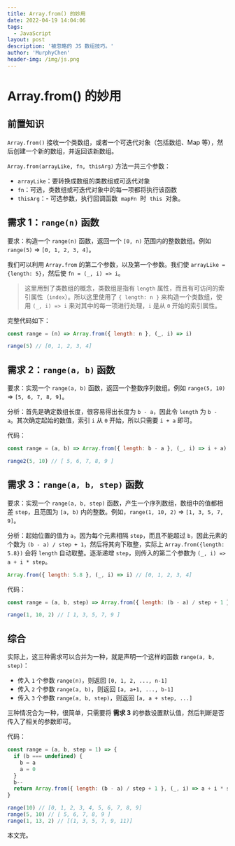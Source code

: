 ```yaml
---
title: Array.from() 的妙用
date: 2022-04-19 14:04:06
tags:
  - JavaScript
layout: post
description: '被忽略的 JS 数组技巧。'
author: 'MurphyChen'
header-img: /img/js.png
---
```


# Array.from() 的妙用

## 前置知识

`Array.from()` 接收一个类数组，或者一个可迭代对象（包括数组、Map 等），然后创建一个新的数组，并返回该新数组。

`Array.from(arrayLike, fn, thisArg)` 方法一共三个参数：

- `arrayLike`：要转换成数组的类数组或可迭代对象
- `fn`：可选，类数组或可迭代对象中的每一项都将执行该函数
- `thisArg`：- 可选参数，执行回调函数  `mapFn`  时  `this`  对象。

## 需求 1：`range(n)` 函数

要求：构造一个 `range(n)` 函数，返回一个 `[0, n)` 范围内的整数数组。例如 `range(5)` => `[0, 1, 2, 3, 4]`。

我们可以利用 `Array.from` 的第二个参数，以及第一个参数。我们使 `arrayLike = {length: 5}`，然后使 `fn = (_, i) => i`。

> 这里用到了类数组的概念，类数组是指有 `length` 属性，而且有可访问的索引属性（`index`）。所以这里使用了 `{ length: n }` 来构造一个类数组，使用 `(_, i) => i` 来对其中的每一项进行处理，`i` 是从 `0` 开始的索引属性。

完整代码如下：

```js
const range = (n) => Array.from({ length: n }, (_, i) => i)

range(5) // [0, 1, 2, 3, 4]
```

## 需求 2：`range(a, b)` 函数

要求：实现一个 `range(a, b)` 函数，返回一个整数序列数组。例如 `range(5, 10)` => `[5, 6, 7, 8, 9]`。

分析：首先是确定数组长度，很容易得出长度为 `b - a`，因此令 `length` 为 `b - a`。其次确定起始的数值，索引 `i` 从 `0` 开始，所以只需要 `i + a` 即可。

代码：

```js
const range = (a, b) => Array.from({ length: b - a }, (_, i) => i + a)

range2(5, 10) // [ 5, 6, 7, 8, 9 ]
```

## 需求 3：`range(a, b, step)` 函数

要求：实现一个 `range(a, b, step)` 函数，产生一个序列数组，数组中的值都相差 `step`，且范围为 `[a, b)` 内的整数。例如，`range(1, 10, 2)` => `[1, 3, 5, 7, 9]`。

分析：起始位置的值为 `a`，因为每个元素相隔 `step`，而且不能超过 `b`，因此元素的个数为 `(b - a) / step + 1`，然后将其向下取整，实际上 `Array.from({length: 5.8})` 会将 `length` 自动取整。逐渐递增 `step`，则传入的第二个参数为 `(_, i) => a + i * step`。

```js
Array.from({ length: 5.8 }, (_, i) => i) // [0, 1, 2, 3, 4]
```

代码：

```js
const range = (a, b, step) => Array.from({ length: (b - a) / step + 1 }, (_, i) => a + i * step)

range(1, 10, 2) // [ 1, 3, 5, 7, 9 ]
```

## 综合

实际上，这三种需求可以合并为一种，就是声明一个这样的函数 `range(a, b, step)`：

- 传入 `1` 个参数 `range(n)`，则返回 `[0, 1, 2, ..., n-1]`
- 传入 `2` 个参数 `range(a, b)`，则返回 `[a, a+1, ..., b-1]`
- 传入 `3` 个参数 `range(a, b, step)`，则返回 `[a, a + step, ...]`

三种情况合为一种，很简单，只需要将 **需求 3** 的参数设置默认值，然后判断是否传入了相关的参数即可。

代码：

```js
const range = (a, b, step = 1) => {
  if (b === undefined) {
    b = a
    a = 0
  }
  b--
  return Array.from({ length: (b - a) / step + 1 }, (_, i) => a + i * step)
}

range(10) // [0, 1, 2, 3, 4, 5, 6, 7, 8, 9]
range(5, 10) // [ 5, 6, 7, 8, 9 ]
range(1, 13, 2) // [(1, 3, 5, 7, 9, 11)]
```

本文完。
